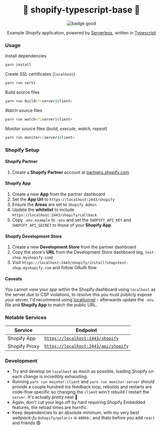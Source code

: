 <h1 align="center">🚧 shopify-typescript-base 🚧</h1>

<p align="center"><img src="https://img.shields.io/badge/badge-yup-brightgreen.svg" title="badge good"></p>
<p align="center">Example Shopify application, powered by <a href="https://serverless.com/">Serverless</a>, written in <a href="https://github.com/Microsoft/TypeScript">Typescript</a></p>

### Usage

Install dependencies
```bash
yarn install
```

Create SSL certificates (`localhost`)
```bash
yarn run certs
```

Build source files
```bash
yarn run build<?:server|client>
```

Watch source files
```bash
yarn run watch<?:server|client>
```

Monitor source files (_build, execute, watch, repeat_)
```bash
yarn run monitor<:server|client>
```

### Shopify Setup

#### Shopify Partner

1. Create a **Shopify Partner** account at [partners.shopify.com](https://partners.shopify.com/)

#### Shopify App

1. Create a new **App** from the partner dashboard
2. Set the **App Url** to `https://localhost:2443/shopify`
3. Ensure the **Areas** are set to `Shopify Admin`
4. Update the **whitelist** to include `https://localhost:2443/shopify/callback`
5. Copy `.env.example` to `.env` and set the `SHOPIFY_API_KEY` and `SHOPIFY_API_SECRET` to those of your **Shopify App**

#### Shopify Development Store

1. Create a new **Development Store** from the partner dashboard
2. Copy the store's **URL** from the Development Store dashboard (eg, `test-shop.myshopify.com`)
3. Visit `https://localhost:2443/shopify/install?shop=test-shop.myshopify.com` and follow OAuth flow

#### Caveats

You cannot view your app within the Shopify dashboard using `localhost` as the server due to CSP violations, to resolve this you must publicly expose your server, I'd recommend using [localtunnel](https://github.com/localtunnel/localtunnel) - afterwards update the `.env` file and **Shopify App** to match the public URL.

### Notable Services

| Service           | Endpoint      |
| ----------------- | ------------- |
| Shopify App       | [`https://localhost:1443/shopify`](http://localhost:2443/shopify) |
| Shopify Proxy     | [`https://localhost:2443/api/shopify`](http://localhost:2443/api/shopify) |

### Development

* Try and develop on `localhost` as much as possible, loading Shopify on each change is incredibly exhausting.
* Running `yarn run mointor:client` and `yarn run monitor:server` should provide a couple hundred ms feedback loop, rebuilds and restarts are code-flow specific so changing the `client` won't rebuild / restart the `server`. It's actually pretty neat 🍻
* Again, don't cut your legs off by hard requiring Shopify Embedded features, the reload times are horrific.
* Keep dependencies to an absolute minimum, with my very best _webpack-fu_ `@shopify/polaris` is `480kb`.. and thats before you add `react` and friends 😨
